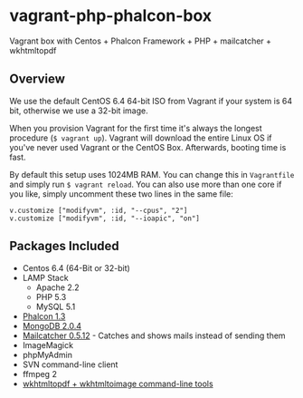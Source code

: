 # vagrant-php-phalcon-box
Vagrant box with Centos + Phalcon Framework + PHP + mailcatcher + wkhtmltopdf

## Overview

We use the default CentOS 6.4 64-bit ISO from Vagrant if your system is 64 bit, otherwise we use a 32-bit image.

When you provision Vagrant for the first time it's always the longest procedure (`$ vagrant up`). 
Vagrant will download the entire Linux OS if you've never used Vagrant or the CentOS Box. Afterwards, booting time is fast.

By default this setup uses 1024MB RAM. You can change this in `Vagrantfile` and simply run `$ vagrant reload`. You can also use more than one core if you like, simply uncomment these two lines in the same file:

    v.customize ["modifyvm", :id, "--cpus", "2"]
    v.customize ["modifyvm", :id, "--ioapic", "on"]

## Packages Included

- Centos 6.4 (64-Bit or 32-bit)
- LAMP Stack
  - Apache 2.2
  - PHP 5.3
  - MySQL 5.1
- [Phalcon 1.3](http://phalconphp.com/en/)
- [MongoDB 2.0.4](https://www.mongodb.org/)
- [Mailcatcher 0.5.12](https://github.com/sj26/mailcatcher) - Catches and shows mails instead of sending them
- ImageMagick
- phpMyAdmin
- SVN command-line client
- ffmpeg 2
- [wkhtmltopdf + wkhtmltoimage command-line tools](http://wkhtmltopdf.org/)
